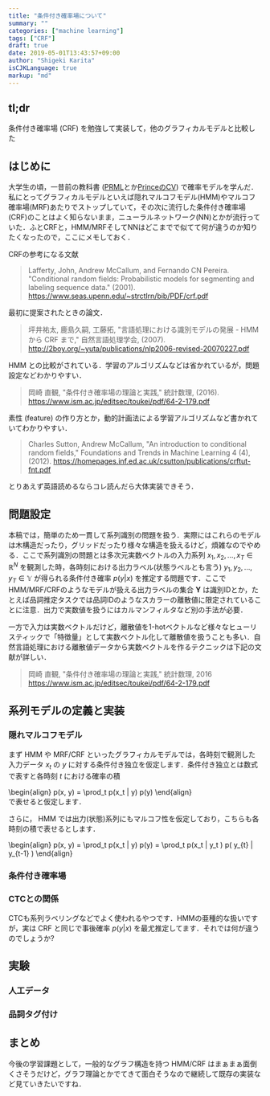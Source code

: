 ```yaml
---
title: "条件付き確率場について"
summary: ""
categories: ["machine learning"]
tags: ["CRF"]
draft: true
date: 2019-05-01T13:43:57+09:00
author: "Shigeki Karita"
isCJKLanguage: true
markup: "md"
---
```


## tl;dr

条件付き確率場 (CRF) を勉強して実装して，他のグラフィカルモデルと比較した

## はじめに

大学生の頃，一昔前の教科書 ([PRML](https://www.microsoft.com/en-us/research/uploads/prod/2006/01/Bishop-Pattern-Recognition-and-Machine-Learning-2006.pdf)とか[PrinceのCV](http://web4.cs.ucl.ac.uk/staff/s.prince/book/book.pdf)) で確率モデルを学んだ．私にとってグラフィカルモデルといえば隠れマルコフモデル(HMM)やマルコフ確率場(MRF)あたりでストップしていて，その次に流行した条件付き確率場(CRF)のことはよく知らないまま，ニューラルネットワーク(NN)とかが流行っていた．ふとCRFと，HMM/MRFそしてNNはどこまでで似てて何が違うのか知りたくなったので，ここにメモしておく．


CRFの参考になる文献

> Lafferty, John, Andrew McCallum, and Fernando CN Pereira. "Conditional random fields: Probabilistic models for segmenting and labeling sequence data." (2001). https://www.seas.upenn.edu/~strctlrn/bib/PDF/crf.pdf

最初に提案されたときの論文．

>  坪井祐太, 鹿島久嗣, 工藤拓, "言語処理における識別モデルの発展 - HMM から CRF まで," 自然言語処理学会, (2007).  http://2boy.org/~yuta/publications/nlp2006-revised-20070227.pdf

HMM との比較がされている．学習のアルゴリズムなどは省かれているが，問題設定などわかりやすい．

>  岡崎 直観, "条件付き確率場の理論と実践," 統計数理, (2016).  https://www.ism.ac.jp/editsec/toukei/pdf/64-2-179.pdf

素性 (feature) の作り方とか，動的計画法による学習アルゴリズムなど書かれていてわかりやすい．

> Charles Sutton, Andrew McCallum, "An introduction to conditional random fields,"  Foundations and Trends in Machine Learning 4 (4), (2012).  https://homepages.inf.ed.ac.uk/csutton/publications/crftut-fnt.pdf

とりあえず英語読めるならコレ読んだら大体実装できそう．

## 問題設定

本稿では，簡単のため一貫して系列識別の問題を扱う．実際にはこれらのモデルは木構造だったり，グリッドだったり様々な構造を扱えるけど，煩雑なのでやめる．ここで系列識別の問題とは多次元実数ベクトルの入力系列 $x_1, x_2, \dots, x_T \in \mathbb{R}^N$ を観測した時，各時刻における出力ラベル(状態ラベルとも言う) $y_1, y_2, \dots, y_T \in \mathbb{Y}$ が得られる条件付き確率 $p(y|x)$ を推定する問題です．ここでHMM/MRF/CRFのようなモデルが扱える出力ラベルの集合 $\mathbf{Y}$ は識別IDとか，たとえば品詞推定タスクでは品詞IDのようなスカラーの離散値に限定されていることに注意．出力で実数値を扱うにはカルマンフィルタなど別の手法が必要．

一方で入力は実数ベクトルだけど，離散値を1-hotベクトルなど様々なヒューリスティックで「特徴量」として実数ベクトル化して離散値を扱うことも多い．自然言語処理における離散値データから実数ベクトルを作るテクニックは下記の文献が詳しい．

> 岡崎 直観, "条件付き確率場の理論と実践," 統計数理, 2016  https://www.ism.ac.jp/editsec/toukei/pdf/64-2-179.pdf

## 系列モデルの定義と実装

### 隠れマルコフモデル

<!-- HMMは $y\_t$ が $y\_{t-1}$ によって生成されているという制限を加えた確率モデルです． -->
まず HMM や MRF/CRF といったグラフィカルモデルでは，各時刻で観測した入力データ $x_t$ の $y$ に対する条件付き独立を仮定します．条件付き独立とは数式で表すと各時刻 $t$ における確率の積
<div>
\begin{align}
p(x, y) = \prod_t p(x_t | y) p(y)
\end{align}
</div>
で表せると仮定します．

さらに， HMM では出力(状態)系列にもマルコフ性を仮定しており，こちらも各時刻の積で表せるとします．
<div>
\begin{align}
p(x, y) = \prod_t p(x_t | y) p(y) = \prod_t p(x_t | y_t ) p( y_{t} | y_{t-1} )
\end{align}
</div>


### 条件付き確率場

### CTCとの関係

CTCも系列ラベリングなどでよく使われるやつです．HMMの亜種的な扱いですが，実は CRF と同じで事後確率 $p(y|x)$ を最尤推定してます．それでは何が違うのでしょうか?


## 実験

### 人工データ

### 品詞タグ付け

## まとめ

今後の学習課題として，一般的なグラフ構造を持つ HMM/CRF はまぁまぁ面倒くさそうだけど，グラフ理論とかでてきて面白そうなので継続して既存の実装など見ていきたいですね．
